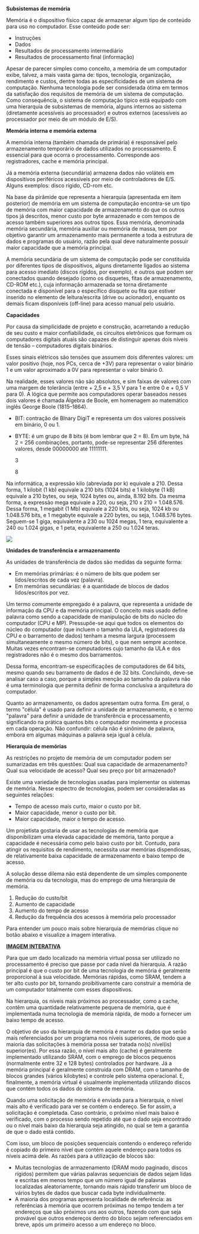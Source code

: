 **Subsistemas de memória**

Memória é o dispositivo físico capaz de armazenar algum tipo de conteúdo para uso no computador. Esse conteúdo pode ser:

- Instruções
- Dados
- Resultados de processamento intermediário
- Resultados de processamento final (informação)

Apesar de parecer simples como conceito, a memória de um computador exibe, talvez, a mais vasta gama de: tipos, tecnologia, organização, rendimento e custos, dentre todas as especificidades de um sistema de computação. Nenhuma tecnologia pode ser considerada ótima em termos da satisfação dos requisitos de memória de um sistema de computação. Como consequência, o sistema de computação típico está equipado com uma hierarquia de subsistemas de memória, alguns internos ao sistema (diretamente acessíveis ao processador) e outros externos (acessíveis ao processador por meio de um módulo de E/S).

**Memória interna e memória externa**

A memória interna (também chamada de primária) é responsável pelo armazenamento temporário de dados utilizados no processamento. É essencial para que ocorra o processamento. Corresponde aos registradores, cache e memória principal.

Já a memória externa (secundária) armazena dados não voláteis em dispositivos periféricos acessíveis por meio de controladores de E/S. Alguns exemplos: disco rígido, CD-rom etc.

Na base da pirâmide que representa a hierarquia (apresentada em item posterior) de memória em um sistema de computação encontra-se um tipo de memória com maior capacidade de armazenamento do que os outros tipos já descritos, menor custo por byte armazenado e com tempos de acesso também superiores aos outros tipos. Essa memória, denominada memória secundária, memória auxiliar ou memória de massa, tem por objetivo garantir um armazenamento mais permanente a toda a estrutura de dados e programas do usuário, razão pela qual deve naturalmente possuir maior capacidade que a memória principal.

A memória secundária de um sistema de computação pode ser constituída por diferentes tipos de dispositivos, alguns diretamente ligados ao sistema para acesso imediato (discos rígidos, por exemplo), e outros que podem ser conectados quando desejado (como os disquetes, fitas de armazenamento, CD-ROM etc.), cuja informação armazenada se torna diretamente conectada e disponível para o específico disquete ou fita que estiver inserido no elemento de leitura/escrita (drive ou acionador), enquanto os demais ficam disponíveis (off-line) para acesso manual pelo usuário.

**Capacidades**

Por causa da simplicidade de projeto e construção, acarretando a redução de seu custo e maior confiabilidade, os circuitos eletrônicos que formam os computadores digitais atuais são capazes de distinguir apenas dois níveis de tensão – computadores digitais binários.

Esses sinais elétricos são tensões que assumem dois diferentes valores: um valor positivo (hoje, nos PCs, cerca de +3V) para representar o valor binário 1 e um valor aproximado a 0V para representar o valor binário 0.

Na realidade, esses valores não são absolutos, e sim faixas de valores com uma margem de tolerância (entre + 2,5 e + 3,5 V para 1 e entre 0 e + 0,5 V para 0). A lógica que permite aos computadores operar baseados nesses dois valores é chamada Álgebra de Boole, em homenagem ao matemático inglês George Boole (1815–1864).

- BIT: contração de BInary DigiT e representa um dos valores possíveis em binário, 0 ou 1.
- BYTE: é um grupo de 8 bits (é bom lembrar que 2 = 8). Em um byte, há 2 = 256 combinações, portanto, pode-se representar 256 diferentes valores, desde 00000000 até 11111111.
    
    3
    
    8
    

Na informática, a expressão kilo (abreviada por k) equivale a 210. Dessa forma, 1 kilobit (1 kb) equivale a 210 bits (1024 bits) e 1 kilobyte (1 kB) equivale a 210 bytes, ou seja, 1024 bytes ou, ainda, 8.192 bits. Da mesma forma, a expressão mega equivale a 220, ou seja, 210 x 210 = 1.048.576. Dessa forma, 1 megabit (1 Mb) equivale a 220 bits, ou seja, 1024 kb ou 1.048.576 bits, e 1 megabyte equivale a 220 bytes, ou seja, 1.048.576 bytes. Seguem-se 1 giga, equivalente a 230 ou 1024 megas, 1 tera, equivalente a 240 ou 1.024 gigas, e 1 peta, equivalente a 250 ou 1.024 teras.

[![](https://img.uninove.br/static/0/0/0/0/0/0/0/1/0/8/7/108793/a13i02_arco80_100.jpg)](https://img.uninove.br/static/0/0/0/0/0/0/0/1/0/8/7/108793/a13i02_arco80_100.jpg)

**Unidades de transferência e armazenamento**

As unidades de transferência de dados são medidas da seguinte forma:

- Em memórias primárias: é o número de bits que podem ser lidos/escritos de cada vez (palavra).
- Em memórias secundárias: é a quantidade de blocos de dados lidos/escritos por vez.

Um termo comumente empregado é a palavra, que representa a unidade de informação da CPU e da memória principal. O conceito mais usado define palavra como sendo a capacidade de manipulação de bits do núcleo do computador (CPU e MP). Pressupõe-se aqui que todos os elementos do núcleo do computador (que incluem o tamanho da ULA, registradores da CPU e o barramento de dados) tenham a mesma largura (processem simultaneamente o mesmo número de bits), o que nem sempre acontece. Muitas vezes encontram-se computadores cujo tamanho da ULA e dos registradores não é o mesmo dos barramentos.

Dessa forma, encontram-se especificações de computadores de 64 bits, mesmo quando seu barramento de dados é de 32 bits. Concluindo, deve-se analisar caso a caso, porque a simples menção ao tamanho da palavra não é uma terminologia que permita definir de forma conclusiva a arquitetura do computador.

Quanto ao armazenamento, os dados apresentam outra forma. Em geral, o termo "célula" é usado para definir a unidade de armazenamento, e o termo "palavra" para definir a unidade de transferência e processamento, significando na prática quantos bits o computador movimenta e processa em cada operação. Não confundir: célula não é sinônimo de palavra, embora em algumas máquinas a palavra seja igual à célula.

**Hierarquia de memórias**

As restrições no projeto de memória de um computador podem ser sumarizadas em três questões: Qual sua capacidade de armazenamento? Qual sua velocidade de acesso? Qual seu preço por bit armazenado?

Existe uma variedade de tecnologias usadas para implementar os sistemas de memória. Nesse espectro de tecnologias, podem ser consideradas as seguintes relações:

- Tempo de acesso mais curto, maior o custo por bit.
- Maior capacidade, menor o custo por bit.
- Maior capacidade, maior o tempo de acesso.

Um projetista gostaria de usar as tecnologias de memória que disponibilizam uma elevada capacidade de memória, tanto porque a capacidade é necessária como pelo baixo custo por bit. Contudo, para atingir os requisitos de rendimento, necessita usar memórias dispendiosas, de relativamente baixa capacidade de armazenamento e baixo tempo de acesso.

A solução desse dilema não está dependente de um simples componente de memória ou da tecnologia, mas do emprego de uma hierarquia de memória.

1. Redução do custo/bit
2. Aumento de capacidade
3. Aumento do tempo de acesso
4. Redução da frequência dos acessos à memória pelo processador

Para entender um pouco mais sobre hierarquia de memórias clique no botão abaixo e visualize a imagem interativa.

[**IMAGEM INTERATIVA**](http://ead.uninove.br/ead/disciplinas/web/_g/arco80_100/a13i01_arco80_100.htm)

Para que um dado localizado na memória virtual possa ser utilizado no processamento é preciso que passe por cada nível da hierarquia. A razão principal é que o custo por bit de uma tecnologia de memória é geralmente proporcional à sua velocidade. Memórias rápidas, como SRAM, tendem a ter alto custo por bit, tornando proibitivamente caro construir a memória de um computador totalmente com esses dispositivos.

Na hierarquia, os níveis mais próximos ao processador, como a cache, contêm uma quantidade relativamente pequena de memória, que é implementada numa tecnologia de memória rápida, de modo a fornecer um baixo tempo de acesso.

O objetivo de uso da hierarquia de memória é manter os dados que serão mais referenciados por um programa nos níveis superiores, de modo que a maioria das solicitações à memória possa ser tratada no(s) nível(is) superior(es). Por essa razão, o nível mais alto (cache) é geralmente implementado utilizando SRAM, com o emprego de blocos pequenos (normalmente entre 32 e 128 bytes) controlados por hardware. Já a memória principal é geralmente construída com DRAM, com o tamanho de blocos grandes (vários kilobytes) e controle pelo sistema operacional. E, finalmente, a memória virtual é usualmente implementada utilizando discos que contém todos os dados do sistema de memória.

Quando uma solicitação de memória é enviada para a hierarquia, o nível mais alto é verificado para ver se contém o endereço. Se for assim, a solicitação é completada. Caso contrário, o próximo nível mais baixo é verificado, com o processo sendo repetido até que o dado seja encontrado ou o nível mais baixo da hierarquia seja atingido, no qual se tem a garantia de que o dado está contido.

Com isso, um bloco de posições sequenciais contendo o endereço referido é copiado do primeiro nível que contém aquele endereço para todos os níveis acima dele. As razões para a utilização de blocos são:

- Muitas tecnologias de armazenamento (DRAM modo paginado, discos rígidos) permitem que várias palavras sequenciais de dados sejam lidas e escritas em menos tempo que um número igual de palavras localizadas aleatoriamente, tornando mais rápido transferir um bloco de vários bytes de dados que buscar cada byte individualmente.
- A maioria dos programas apresenta localidade de referência: as referências à memória que ocorrem próximas no tempo tendem a ter endereços que são próximos uns aos outros, fazendo com que seja provável que outros endereços dentro do bloco sejam referenciados em breve, após um primeiro acesso a um endereço no bloco.